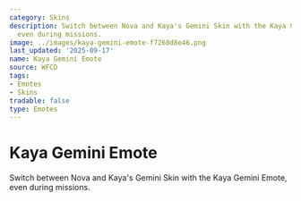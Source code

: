 ```yaml
---
category: Skins
description: Switch between Nova and Kaya's Gemini Skin with the Kaya Gemini Emote,
  even during missions.
image: ../images/kaya-gemini-emote-f7260d8e46.png
last_updated: '2025-09-17'
name: Kaya Gemini Emote
source: WFCD
tags:
- Emotes
- Skins
tradable: false
type: Emotes
---
```


# Kaya Gemini Emote

Switch between Nova and Kaya's Gemini Skin with the Kaya Gemini Emote, even during missions.

